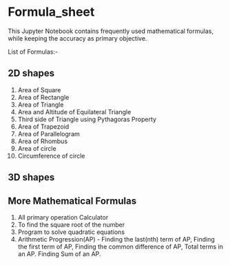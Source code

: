 # Formula_sheet
This Jupyter Notebook contains frequently used mathematical formulas, while keeping the accuracy as primary objective. 

List of Formulas:-

2D shapes
----------
1)  Area of Square
2)  Area of Rectangle
3)  Area of Triangle
4)  Area and Altitude of Equilateral Triangle
5)  Third side of Triangle using Pythagoras Property
6)  Area of Trapezoid
7)  Area of Parallelogram
8)  Area of Rhombus
9)  Area of circle
10) Circumference of circle

3D shapes
----------


More Mathematical Formulas
---------------------------
1) All primary operation Calculator
2) To find the square root of the number
3) Program to solve quadratic equations
4) Arithmetic Progression(AP) - 
   Finding the last(nth) term of AP, Finding the first term of AP, Finding the common difference of AP, Total terms in an AP.
   Finding Sum of an AP.
